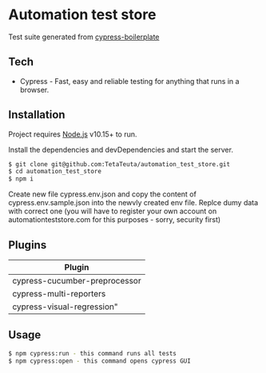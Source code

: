 # Automation test store

Test suite generated from [cypress-boilerplate](https://github.com/guiyomh/cypress-boilerplate.git)

## Tech

-   Cypress - Fast, easy and reliable testing for anything that runs in a browser.

## Installation

Project requires [Node.js](https://nodejs.org/) v10.15+ to run.

Install the dependencies and devDependencies and start the server.

```sh
$ git clone git@github.com:TetaTeuta/automation_test_store.git
$ cd automation_test_store
$ npm i
```

Create new file cypress.env.json and copy the content of cypress.env.sample.json into the newvly created env file. Replce dumy data with correct one (you will have to register your own account on automationteststore.com for this purposes - sorry, security first)

## Plugins

| Plugin                        |
| ----------------------------- |
| cypress-cucumber-preprocessor |
| cypress-multi-reporters       |
| cypress-visual-regression"    |

## Usage

```sh
$ npm cypress:run - this command runs all tests
$ npm cypress:open - this command opens cypress GUI

```

